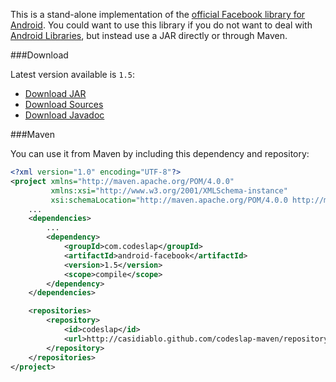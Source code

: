 This is a stand-alone implementation of the [official Facebook library for Android][1]. You could want to use
this library if you do not want to deal with [Android Libraries][2], but instead use a JAR directly or
through Maven.

###Download

Latest version available is `1.5`:

- [Download JAR][3]
- [Download Sources][4]
- [Download Javadoc][5]

###Maven

You can use it from Maven by including this dependency and repository:

```xml
<?xml version="1.0" encoding="UTF-8"?>
<project xmlns="http://maven.apache.org/POM/4.0.0"
         xmlns:xsi="http://www.w3.org/2001/XMLSchema-instance"
         xsi:schemaLocation="http://maven.apache.org/POM/4.0.0 http://maven.apache.org/xsd/maven-4.0.0.xsd">
    ...
    <dependencies>
        ...
        <dependency>
            <groupId>com.codeslap</groupId>
            <artifactId>android-facebook</artifactId>
            <version>1.5</version>
            <scope>compile</scope>
        </dependency>
    </dependencies>

    <repositories>
        <repository>
            <id>codeslap</id>
            <url>http://casidiablo.github.com/codeslap-maven/repository/</url>
        </repository>
    </repositories>
</project>
```

  [1]: https://github.com/facebook/facebook-android-sdk
  [2]: http://developer.android.com/guide/developing/projects/index.html#LibraryProjects
  [3]: http://casidiablo.github.com/codeslap-maven/repository/com/codeslap/android-facebook/1.5/android-facebook-1.5.jar
  [4]: http://casidiablo.github.com/codeslap-maven/repository/com/codeslap/android-facebook/1.5/android-facebook-1.5-sources.jar
  [5]: http://casidiablo.github.com/codeslap-maven/repository/com/codeslap/android-facebook/1.5/android-facebook-1.5-javadoc.jar